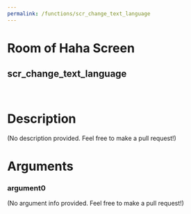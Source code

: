 ```yaml
---
permalink: /functions/scr_change_text_language
---
```

# Room of Haha Screen  
## scr_change_text_language  
&nbsp;  
# Description  
(No description provided. Feel free to make a pull request!) 
&nbsp;  
# Arguments
### argument0
(No argument info provided. Feel free to make a pull request!)
&nbsp;  


